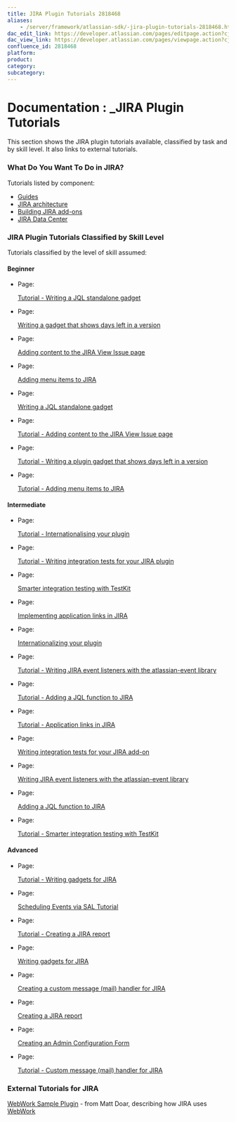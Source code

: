 ```yaml
---
title: JIRA Plugin Tutorials 2818468
aliases:
    - /server/framework/atlassian-sdk/-jira-plugin-tutorials-2818468.html
dac_edit_link: https://developer.atlassian.com/pages/editpage.action?cjm=wozere&pageId=2818468
dac_view_link: https://developer.atlassian.com/pages/viewpage.action?cjm=wozere&pageId=2818468
confluence_id: 2818468
platform:
product:
category:
subcategory:
---
```

# Documentation : \_JIRA Plugin Tutorials

This section shows the JIRA plugin tutorials available, classified by task and by skill level. It also links to external tutorials.

### What Do You Want To Do in JIRA?

Tutorials listed by component:

-   [Guides](https://developer.atlassian.com/display/JIRADEV/Guides)
-   [JIRA architecture](https://developer.atlassian.com/display/JIRADEV/JIRA+architecture)
-   [Building JIRA add-ons](https://developer.atlassian.com/display/JIRADEV/Building+JIRA+add-ons)
-   [JIRA Data Center](https://developer.atlassian.com/display/JIRADEV/JIRA+Data+Center)

### JIRA Plugin Tutorials Classified by Skill Level

Tutorials classified by the level of skill assumed:

#### Beginner

-   Page:

    [Tutorial - Writing a JQL standalone gadget](/display/JIRADEV/Tutorial+-+Writing+a+JQL+standalone+gadget)

-   Page:

    [Writing a gadget that shows days left in a version](/display/JIRASERVER/Writing+a+gadget+that+shows+days+left+in+a+version)

-   Page:

    [Adding content to the JIRA View Issue page](/display/JIRASERVER/Adding+content+to+the+JIRA+View+Issue+page)

-   Page:

    [Adding menu items to JIRA](/display/JIRASERVER/Adding+menu+items+to+JIRA)

-   Page:

    [Writing a JQL standalone gadget](/display/JIRASERVER/Writing+a+JQL+standalone+gadget)

-   Page:

    [Tutorial - Adding content to the JIRA View Issue page](/display/JIRADEV/Tutorial+-+Adding+content+to+the+JIRA+View+Issue+page)

-   Page:

    [Tutorial - Writing a plugin gadget that shows days left in a version](/display/JIRADEV/Tutorial+-+Writing+a+plugin+gadget+that+shows+days+left+in+a+version)

-   Page:

    [Tutorial - Adding menu items to JIRA](/display/JIRADEV/Tutorial+-+Adding+menu+items+to+JIRA)

#### Intermediate

-   Page:

    [Tutorial - Internationalising your plugin](/display/JIRADEV/Tutorial+-+Internationalising+your+plugin)

-   Page:

    [Tutorial - Writing integration tests for your JIRA plugin](/display/JIRADEV/Tutorial+-+Writing+integration+tests+for+your+JIRA+plugin)

-   Page:

    [Smarter integration testing with TestKit](/display/JIRASERVER/Smarter+integration+testing+with+TestKit)

-   Page:

    [Implementing application links in JIRA](/display/JIRASERVER/Implementing+application+links+in+JIRA)

-   Page:

    [Internationalizing your plugin](/display/JIRASERVER/Internationalizing+your+plugin)

-   Page:

    [Tutorial - Writing JIRA event listeners with the atlassian-event library](/display/JIRADEV/Tutorial+-+Writing+JIRA+event+listeners+with+the+atlassian-event+library)

-   Page:

    [Tutorial - Adding a JQL function to JIRA](/display/JIRADEV/Tutorial+-+Adding+a+JQL+function+to+JIRA)

-   Page:

    [Tutorial - Application links in JIRA](/display/JIRADEV/Tutorial+-+Application+links+in+JIRA)

-   Page:

    [Writing integration tests for your JIRA add-on](/display/JIRASERVER/Writing+integration+tests+for+your+JIRA+add-on)

-   Page:

    [Writing JIRA event listeners with the atlassian-event library](/display/JIRASERVER/Writing+JIRA+event+listeners+with+the+atlassian-event+library)

-   Page:

    [Adding a JQL function to JIRA](/display/JIRASERVER/Adding+a+JQL+function+to+JIRA)

-   Page:

    [Tutorial - Smarter integration testing with TestKit](/display/JIRADEV/Tutorial+-+Smarter+integration+testing+with+TestKit)

#### Advanced

-   Page:

    [Tutorial - Writing gadgets for JIRA](/display/JIRADEV/Tutorial+-+Writing+gadgets+for+JIRA)

-   Page:

    [Scheduling Events via SAL Tutorial](/display/DOCS/Scheduling+Events+via+SAL+Tutorial)

-   Page:

    [Tutorial - Creating a JIRA report](/display/JIRADEV/Tutorial+-+Creating+a+JIRA+report)

-   Page:

    [Writing gadgets for JIRA](/display/JIRASERVER/Writing+gadgets+for+JIRA)

-   Page:

    [Creating a custom message (mail) handler for JIRA](/display/JIRASERVER/Creating+a+custom+message+%28mail%29+handler+for+JIRA)

-   Page:

    [Creating a JIRA report](/display/JIRASERVER/Creating+a+JIRA+report)

-   Page:

    [Creating an Admin Configuration Form](/display/DOCS/Creating+an+Admin+Configuration+Form)

-   Page:

    [Tutorial - Custom message (mail) handler for JIRA](/display/JIRADEV/Tutorial+-+Custom+message+%28mail%29+handler+for+JIRA)

### External Tutorials for JIRA

<a href="https://studio.plugins.atlassian.com/wiki/display/WSMPL/Webwork+Sample+Plugin" class="external-link">WebWork Sample Plugin</a> - from Matt Doar, describing how JIRA uses <a href="http://www.opensymphony.com/webwork/" class="external-link">WebWork</a>
















































































































































































































































































































